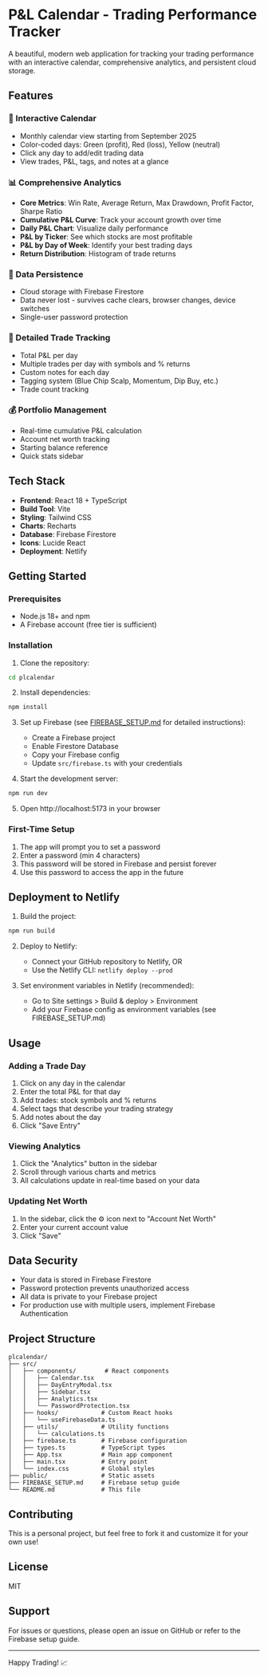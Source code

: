 # P&L Calendar - Trading Performance Tracker

A beautiful, modern web application for tracking your trading performance with an interactive calendar, comprehensive analytics, and persistent cloud storage.

## Features

### 📅 Interactive Calendar
- Monthly calendar view starting from September 2025
- Color-coded days: Green (profit), Red (loss), Yellow (neutral)
- Click any day to add/edit trading data
- View trades, P&L, tags, and notes at a glance

### 📊 Comprehensive Analytics
- **Core Metrics**: Win Rate, Average Return, Max Drawdown, Profit Factor, Sharpe Ratio
- **Cumulative P&L Curve**: Track your account growth over time
- **Daily P&L Chart**: Visualize daily performance
- **P&L by Ticker**: See which stocks are most profitable
- **P&L by Day of Week**: Identify your best trading days
- **Return Distribution**: Histogram of trade returns

### 💾 Data Persistence
- Cloud storage with Firebase Firestore
- Data never lost - survives cache clears, browser changes, device switches
- Single-user password protection

### 📝 Detailed Trade Tracking
- Total P&L per day
- Multiple trades per day with symbols and % returns
- Custom notes for each day
- Tagging system (Blue Chip Scalp, Momentum, Dip Buy, etc.)
- Trade count tracking

### 💰 Portfolio Management
- Real-time cumulative P&L calculation
- Account net worth tracking
- Starting balance reference
- Quick stats sidebar

## Tech Stack

- **Frontend**: React 18 + TypeScript
- **Build Tool**: Vite
- **Styling**: Tailwind CSS
- **Charts**: Recharts
- **Database**: Firebase Firestore
- **Icons**: Lucide React
- **Deployment**: Netlify

## Getting Started

### Prerequisites

- Node.js 18+ and npm
- A Firebase account (free tier is sufficient)

### Installation

1. Clone the repository:
```bash
cd plcalendar
```

2. Install dependencies:
```bash
npm install
```

3. Set up Firebase (see [FIREBASE_SETUP.md](./FIREBASE_SETUP.md) for detailed instructions):
   - Create a Firebase project
   - Enable Firestore Database
   - Copy your Firebase config
   - Update `src/firebase.ts` with your credentials

4. Start the development server:
```bash
npm run dev
```

5. Open http://localhost:5173 in your browser

### First-Time Setup

1. The app will prompt you to set a password
2. Enter a password (min 4 characters)
3. This password will be stored in Firebase and persist forever
4. Use this password to access the app in the future

## Deployment to Netlify

1. Build the project:
```bash
npm run build
```

2. Deploy to Netlify:
   - Connect your GitHub repository to Netlify, OR
   - Use the Netlify CLI: `netlify deploy --prod`

3. Set environment variables in Netlify (recommended):
   - Go to Site settings > Build & deploy > Environment
   - Add your Firebase config as environment variables (see FIREBASE_SETUP.md)

## Usage

### Adding a Trade Day

1. Click on any day in the calendar
2. Enter the total P&L for that day
3. Add trades: stock symbols and % returns
4. Select tags that describe your trading strategy
5. Add notes about the day
6. Click "Save Entry"

### Viewing Analytics

1. Click the "Analytics" button in the sidebar
2. Scroll through various charts and metrics
3. All calculations update in real-time based on your data

### Updating Net Worth

1. In the sidebar, click the ⚙️ icon next to "Account Net Worth"
2. Enter your current account value
3. Click "Save"

## Data Security

- Your data is stored in Firebase Firestore
- Password protection prevents unauthorized access
- All data is private to your Firebase project
- For production use with multiple users, implement Firebase Authentication

## Project Structure

```
plcalendar/
├── src/
│   ├── components/        # React components
│   │   ├── Calendar.tsx
│   │   ├── DayEntryModal.tsx
│   │   ├── Sidebar.tsx
│   │   ├── Analytics.tsx
│   │   └── PasswordProtection.tsx
│   ├── hooks/            # Custom React hooks
│   │   └── useFirebaseData.ts
│   ├── utils/            # Utility functions
│   │   └── calculations.ts
│   ├── firebase.ts       # Firebase configuration
│   ├── types.ts          # TypeScript types
│   ├── App.tsx           # Main app component
│   ├── main.tsx          # Entry point
│   └── index.css         # Global styles
├── public/               # Static assets
├── FIREBASE_SETUP.md     # Firebase setup guide
└── README.md             # This file
```

## Contributing

This is a personal project, but feel free to fork it and customize it for your own use!

## License

MIT

## Support

For issues or questions, please open an issue on GitHub or refer to the Firebase setup guide.

---

Happy Trading! 📈

